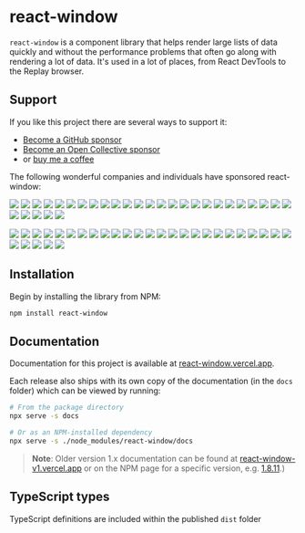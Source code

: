 # react-window

`react-window` is a component library that helps render large lists of data quickly and without the performance problems that often go along with rendering a lot of data. It's used in a lot of places, from React DevTools to the Replay browser.

## Support

If you like this project there are several ways to support it:

- [Become a GitHub sponsor](https://github.com/sponsors/bvaughn/)
- [Become an Open Collective sponsor](https://opencollective.com/react-window#sponsor)
- or [buy me a coffee](http://givebrian.coffee/)

The following wonderful companies and individuals have sponsored react-window:

<a href="https://opencollective.com/react-window/sponsor/0/website" target="_blank"><img src="https://opencollective.com/react-window/sponsor/0/avatar.svg"></a> <a href="https://opencollective.com/react-window/sponsor/1/website" target="_blank"><img src="https://opencollective.com/react-window/sponsor/1/avatar.svg"></a> <a href="https://opencollective.com/react-window/sponsor/2/website" target="_blank"><img src="https://opencollective.com/react-window/sponsor/2/avatar.svg"></a> <a href="https://opencollective.com/react-window/sponsor/3/website" target="_blank"><img src="https://opencollective.com/react-window/sponsor/3/avatar.svg"></a> <a href="https://opencollective.com/react-window/sponsor/4/website" target="_blank"><img src="https://opencollective.com/react-window/sponsor/4/avatar.svg"></a> <a href="https://opencollective.com/react-window/sponsor/5/website" target="_blank"><img src="https://opencollective.com/react-window/sponsor/5/avatar.svg"></a> <a href="https://opencollective.com/react-window/sponsor/6/website" target="_blank"><img src="https://opencollective.com/react-window/sponsor/6/avatar.svg"></a> <a href="https://opencollective.com/react-window/sponsor/7/website" target="_blank"><img src="https://opencollective.com/react-window/sponsor/7/avatar.svg"></a> <a href="https://opencollective.com/react-window/sponsor/8/website" target="_blank"><img src="https://opencollective.com/react-window/sponsor/8/avatar.svg"></a> <a href="https://opencollective.com/react-window/sponsor/9/website" target="_blank"><img src="https://opencollective.com/react-window/sponsor/9/avatar.svg"></a> <a href="https://opencollective.com/react-window/sponsor/10/website" target="_blank"><img src="https://opencollective.com/react-window/sponsor/10/avatar.svg"></a> <a href="https://opencollective.com/react-window/sponsor/11/website" target="_blank"><img src="https://opencollective.com/react-window/sponsor/11/avatar.svg"></a> <a href="https://opencollective.com/react-window/sponsor/12/website" target="_blank"><img src="https://opencollective.com/react-window/sponsor/12/avatar.svg"></a> <a href="https://opencollective.com/react-window/sponsor/13/website" target="_blank"><img src="https://opencollective.com/react-window/sponsor/13/avatar.svg"></a> <a href="https://opencollective.com/react-window/sponsor/14/website" target="_blank"><img src="https://opencollective.com/react-window/sponsor/14/avatar.svg"></a> <a href="https://opencollective.com/react-window/sponsor/15/website" target="_blank"><img src="https://opencollective.com/react-window/sponsor/15/avatar.svg"></a> <a href="https://opencollective.com/react-window/sponsor/16/website" target="_blank"><img src="https://opencollective.com/react-window/sponsor/16/avatar.svg"></a> <a href="https://opencollective.com/react-window/sponsor/17/website" target="_blank"><img src="https://opencollective.com/react-window/sponsor/17/avatar.svg"></a> <a href="https://opencollective.com/react-window/sponsor/18/website" target="_blank"><img src="https://opencollective.com/react-window/sponsor/18/avatar.svg"></a> <a href="https://opencollective.com/react-window/sponsor/19/website" target="_blank"><img src="https://opencollective.com/react-window/sponsor/19/avatar.svg"></a> <a href="https://opencollective.com/react-window/sponsor/20/website" target="_blank"><img src="https://opencollective.com/react-window/sponsor/20/avatar.svg"></a> <a href="https://opencollective.com/react-window/sponsor/21/website" target="_blank"><img src="https://opencollective.com/react-window/sponsor/21/avatar.svg"></a> <a href="https://opencollective.com/react-window/sponsor/22/website" target="_blank"><img src="https://opencollective.com/react-window/sponsor/22/avatar.svg"></a> <a href="https://opencollective.com/react-window/sponsor/23/website" target="_blank"><img src="https://opencollective.com/react-window/sponsor/23/avatar.svg"></a> <a href="https://opencollective.com/react-window/sponsor/24/website" target="_blank"><img src="https://opencollective.com/react-window/sponsor/24/avatar.svg"></a> <a href="https://opencollective.com/react-window/sponsor/25/website" target="_blank"><img src="https://opencollective.com/react-window/sponsor/25/avatar.svg"></a> <a href="https://opencollective.com/react-window/sponsor/26/website" target="_blank"><img src="https://opencollective.com/react-window/sponsor/26/avatar.svg"></a> <a href="https://opencollective.com/react-window/sponsor/27/website" target="_blank"><img src="https://opencollective.com/react-window/sponsor/27/avatar.svg"></a> <a href="https://opencollective.com/react-window/sponsor/28/website" target="_blank"><img src="https://opencollective.com/react-window/sponsor/28/avatar.svg"></a> <a href="https://opencollective.com/react-window/sponsor/29/website" target="_blank"><img src="https://opencollective.com/react-window/sponsor/29/avatar.svg"></a>

<a href="https://opencollective.com/react-window/backer/0/website" target="_blank"><img src="https://opencollective.com/react-window/backer/0/avatar.svg"></a> <a href="https://opencollective.com/react-window/backer/1/website" target="_blank"><img src="https://opencollective.com/react-window/backer/1/avatar.svg"></a> <a href="https://opencollective.com/react-window/backer/2/website" target="_blank"><img src="https://opencollective.com/react-window/backer/2/avatar.svg"></a> <a href="https://opencollective.com/react-window/backer/3/website" target="_blank"><img src="https://opencollective.com/react-window/backer/3/avatar.svg"></a> <a href="https://opencollective.com/react-window/backer/4/website" target="_blank"><img src="https://opencollective.com/react-window/backer/4/avatar.svg"></a> <a href="https://opencollective.com/react-window/backer/5/website" target="_blank"><img src="https://opencollective.com/react-window/backer/5/avatar.svg"></a> <a href="https://opencollective.com/react-window/backer/6/website" target="_blank"><img src="https://opencollective.com/react-window/backer/6/avatar.svg"></a> <a href="https://opencollective.com/react-window/backer/7/website" target="_blank"><img src="https://opencollective.com/react-window/backer/7/avatar.svg"></a> <a href="https://opencollective.com/react-window/backer/8/website" target="_blank"><img src="https://opencollective.com/react-window/backer/8/avatar.svg"></a> <a href="https://opencollective.com/react-window/backer/9/website" target="_blank"><img src="https://opencollective.com/react-window/backer/9/avatar.svg"></a> <a href="https://opencollective.com/react-window/backer/10/website" target="_blank"><img src="https://opencollective.com/react-window/backer/10/avatar.svg"></a> <a href="https://opencollective.com/react-window/backer/11/website" target="_blank"><img src="https://opencollective.com/react-window/backer/11/avatar.svg"></a> <a href="https://opencollective.com/react-window/backer/12/website" target="_blank"><img src="https://opencollective.com/react-window/backer/12/avatar.svg"></a> <a href="https://opencollective.com/react-window/backer/13/website" target="_blank"><img src="https://opencollective.com/react-window/backer/13/avatar.svg"></a> <a href="https://opencollective.com/react-window/backer/14/website" target="_blank"><img src="https://opencollective.com/react-window/backer/14/avatar.svg"></a> <a href="https://opencollective.com/react-window/backer/15/website" target="_blank"><img src="https://opencollective.com/react-window/backer/15/avatar.svg"></a> <a href="https://opencollective.com/react-window/backer/16/website" target="_blank"><img src="https://opencollective.com/react-window/backer/16/avatar.svg"></a> <a href="https://opencollective.com/react-window/backer/17/website" target="_blank"><img src="https://opencollective.com/react-window/backer/17/avatar.svg"></a> <a href="https://opencollective.com/react-window/backer/18/website" target="_blank"><img src="https://opencollective.com/react-window/backer/18/avatar.svg"></a> <a href="https://opencollective.com/react-window/backer/19/website" target="_blank"><img src="https://opencollective.com/react-window/backer/19/avatar.svg"></a> <a href="https://opencollective.com/react-window/backer/20/website" target="_blank"><img src="https://opencollective.com/react-window/backer/20/avatar.svg"></a> <a href="https://opencollective.com/react-window/backer/21/website" target="_blank"><img src="https://opencollective.com/react-window/backer/21/avatar.svg"></a> <a href="https://opencollective.com/react-window/backer/22/website" target="_blank"><img src="https://opencollective.com/react-window/backer/22/avatar.svg"></a> <a href="https://opencollective.com/react-window/backer/23/website" target="_blank"><img src="https://opencollective.com/react-window/backer/23/avatar.svg"></a> <a href="https://opencollective.com/react-window/backer/24/website" target="_blank"><img src="https://opencollective.com/react-window/backer/24/avatar.svg"></a> <a href="https://opencollective.com/react-window/backer/25/website" target="_blank"><img src="https://opencollective.com/react-window/backer/25/avatar.svg"></a> <a href="https://opencollective.com/react-window/backer/26/website" target="_blank"><img src="https://opencollective.com/react-window/backer/26/avatar.svg"></a> <a href="https://opencollective.com/react-window/backer/27/website" target="_blank"><img src="https://opencollective.com/react-window/backer/27/avatar.svg"></a> <a href="https://opencollective.com/react-window/backer/28/website" target="_blank"><img src="https://opencollective.com/react-window/backer/28/avatar.svg"></a> <a href="https://opencollective.com/react-window/backer/29/website" target="_blank"><img src="https://opencollective.com/react-window/backer/29/avatar.svg"></a>

## Installation

Begin by installing the library from NPM:

```sh
npm install react-window
```

## Documentation

Documentation for this project is available at [react-window.vercel.app](https://react-window.vercel.app/).

Each release also ships with its own copy of the documentation (in the `docs` folder) which can be viewed by running:

```sh
# From the package directory
npx serve -s docs

# Or as an NPM-installed dependency
npx serve -s ./node_modules/react-window/docs
```

> **Note**: Older version 1.x documentation can be found at [react-window-v1.vercel.app](https://react-window-v1.vercel.app/) or on the NPM page for a specific version, e.g. [1.8.11](https://www.npmjs.com/package/react-window/v/1.8.11).)

## TypeScript types

TypeScript definitions are included within the published `dist` folder

